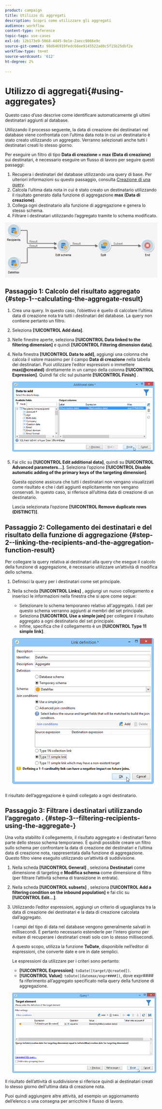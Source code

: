 ```yaml
---
product: campaign
title: Utilizzo di aggregati
description: Scopri come utilizzare gli aggregati
audience: workflow
content-type: reference
topic-tags: use-cases
exl-id: 12b173e9-5068-4d45-9e1e-2aecc9866e9c
source-git-commit: 98d646919fedc66ee9145522ad0c5f15b25dbf2e
workflow-type: tm+mt
source-wordcount: '612'
ht-degree: 2%

---
```


# Utilizzo di aggregati{#using-aggregates}

Questo caso d’uso descrive come identificare automaticamente gli ultimi destinatari aggiunti al database.

Utilizzando il processo seguente, la data di creazione dei destinatari nel database viene confrontata con l’ultima data nota in cui un destinatario è stato creato utilizzando un aggregato. Verranno selezionati anche tutti i destinatari creati lo stesso giorno.

Per eseguire un filtro di tipo **Data di creazione = max (Data di creazione)** sui destinatari, è necessario eseguire un flusso di lavoro per seguire questi passaggi:

1. Recupera i destinatari del database utilizzando una query di base. Per ulteriori informazioni su questo passaggio, consulta [Creazione di una query](../../workflow/using/query.md#creating-a-query).
1. Calcola l’ultima data nota in cui è stato creato un destinatario utilizzando il risultato generato dalla funzione di aggregazione **max (Data di creazione)**.
1. Collega ogni destinatario alla funzione di aggregazione e genera lo stesso schema.
1. Filtrare i destinatari utilizzando l’aggregato tramite lo schema modificato.

![](assets/datamanagement_usecase_1.png)

## Passaggio 1: Calcolo del risultato aggregato {#step-1--calculating-the-aggregate-result}

1. Crea una query. In questo caso, l’obiettivo è quello di calcolare l’ultima data di creazione nota tra tutti i destinatari del database. La query non contiene pertanto un filtro.
1. Seleziona **[!UICONTROL Add data]**.
1. Nelle finestre aperte, seleziona **[!UICONTROL Data linked to the filtering dimension]** e quindi **[!UICONTROL Filtering dimension data]**.
1. Nella finestra **[!UICONTROL Data to add]**, aggiungi una colonna che calcola il valore massimo per il campo **Data di creazione** nella tabella dei destinatari. Puoi utilizzare l’editor espressioni o immettere **max(@created)** direttamente in un campo della colonna **[!UICONTROL Expression]**. Quindi fai clic sul pulsante **[!UICONTROL Finish]** .

   ![](assets/datamanagement_usecase_2.png)

1. Fai clic su **[!UICONTROL Edit additional data]**, quindi su **[!UICONTROL Advanced parameters...]**. Seleziona l’opzione **[!UICONTROL Disable automatic adding of the primary keys of the targeting dimension]**.

   Questa opzione assicura che tutti i destinatari non vengano visualizzati come risultato e che i dati aggiunti esplicitamente non vengano conservati. In questo caso, si riferisce all’ultima data di creazione di un destinatario.

   Lascia selezionata l’opzione **[!UICONTROL Remove duplicate rows (DISTINCT)]**.

## Passaggio 2: Collegamento dei destinatari e del risultato della funzione di aggregazione {#step-2--linking-the-recipients-and-the-aggregation-function-result}

Per collegare la query relativa ai destinatari alla query che esegue il calcolo della funzione di aggregazione, è necessario utilizzare un’attività di modifica dello schema.

1. Definisci la query per i destinatari come set principale.
1. Nella scheda **[!UICONTROL Links]** , aggiungi un nuovo collegamento e inserisci le informazioni nella finestra che si apre come segue:

   * Selezionare lo schema temporaneo relativo all&#39;aggregato. I dati per questo schema verranno aggiunti ai membri del set principale.
   * Seleziona **[!UICONTROL Use a simple join]** per collegare il risultato aggregato a ogni destinatario del set principale.
   * Infine, specifica che il collegamento è un **[!UICONTROL Type 11 simple link]**.

   ![](assets/datamanagement_usecase_3.png)

Il risultato dell’aggregazione è quindi collegato a ogni destinatario.

## Passaggio 3: Filtrare i destinatari utilizzando l’aggregato . {#step-3--filtering-recipients-using-the-aggregate-}

Una volta stabilito il collegamento, il risultato aggregato e i destinatari fanno parte dello stesso schema temporaneo. È quindi possibile creare un filtro sullo schema per confrontare la data di creazione dei destinatari e l’ultima data di creazione nota, rappresentata dalla funzione di aggregazione. Questo filtro viene eseguito utilizzando un’attività di suddivisione.

1. Nella scheda **[!UICONTROL General]** , seleziona **Destinatari** come dimensione di targeting e **Modifica schema** come dimensione di filtro (per filtrare l’attività schema di transizione in entrata).
1. Nella scheda **[!UICONTROL subsets]** , seleziona **[!UICONTROL Add a filtering condition on the inbound population]** e fai clic su **[!UICONTROL Edit...]**.
1. Utilizzando l’editor espressioni, aggiungi un criterio di uguaglianza tra la data di creazione dei destinatari e la data di creazione calcolata dall’aggregato.

   I campi del tipo di data nel database vengono generalmente salvati in millisecondi. È pertanto necessario estenderle per l’intero giorno per evitare di recuperare i destinatari creati solo con lo stesso millisecondi.

   A questo scopo, utilizza la funzione **ToDate**, disponibile nell’editor di espressioni, che converte date e ore in date semplici.

   Le espressioni da utilizzare per i criteri sono pertanto:

   * **[!UICONTROL Expression]**: `toDate([target/@created])`.
   * **[!UICONTROL Value]**:  `toDate([datemax/expr####])`, dove expr#### fa riferimento all’aggregato specificato nella query della funzione di aggregazione.

   ![](assets/datamanagement_usecase_4.png)

Il risultato dell’attività di suddivisione si riferisce quindi ai destinatari creati lo stesso giorno dell’ultima data di creazione nota.

Puoi quindi aggiungere altre attività, ad esempio un aggiornamento dell’elenco o una consegna per arricchire il flusso di lavoro.
